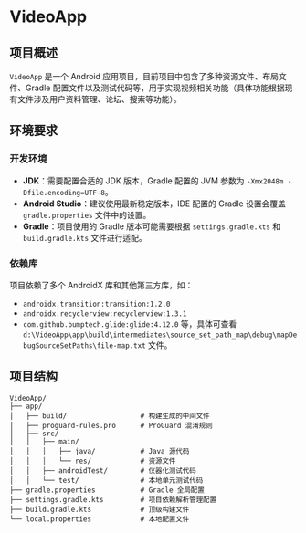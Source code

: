 # VideoApp

## 项目概述
`VideoApp` 是一个 Android 应用项目，目前项目中包含了多种资源文件、布局文件、Gradle 配置文件以及测试代码等，用于实现视频相关功能（具体功能根据现有文件涉及用户资料管理、论坛、搜索等功能）。

## 环境要求
### 开发环境
- **JDK**：需要配置合适的 JDK 版本，Gradle 配置的 JVM 参数为 `-Xmx2048m -Dfile.encoding=UTF-8`。
- **Android Studio**：建议使用最新稳定版本，IDE 配置的 Gradle 设置会覆盖 `gradle.properties` 文件中的设置。
- **Gradle**：项目使用的 Gradle 版本可能需要根据 `settings.gradle.kts` 和 `build.gradle.kts` 文件进行适配。

### 依赖库
项目依赖了多个 AndroidX 库和其他第三方库，如：
- `androidx.transition:transition:1.2.0`
- `androidx.recyclerview:recyclerview:1.3.1`
- `com.github.bumptech.glide:glide:4.12.0` 等，具体可查看 `d:\VideoApp\app\build\intermediates\source_set_path_map\debug\mapDebugSourceSetPaths\file-map.txt` 文件。

## 项目结构
```plaintext
VideoApp/
├── app/
│   ├── build/                  # 构建生成的中间文件
│   ├── proguard-rules.pro      # ProGuard 混淆规则
│   ├── src/
│   │   ├── main/
│   │   │   ├── java/           # Java 源代码
│   │   │   └── res/            # 资源文件
│   │   ├── androidTest/        # 仪器化测试代码
│   │   └── test/               # 本地单元测试代码
├── gradle.properties           # Gradle 全局配置
├── settings.gradle.kts         # 项目依赖解析管理配置
├── build.gradle.kts            # 顶级构建文件
└── local.properties            # 本地配置文件
